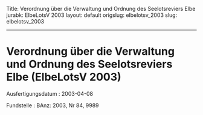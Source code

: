 Title: Verordnung über die Verwaltung und Ordnung des Seelotsreviers Elbe
jurabk: ElbeLotsV 2003
layout: default
origslug: elbelotsv_2003
slug: elbelotsv_2003

---

# Verordnung über die Verwaltung und Ordnung des Seelotsreviers Elbe (ElbeLotsV 2003)

Ausfertigungsdatum
:   2003-04-08

Fundstelle
:   BAnz: 2003, Nr 84, 9989

